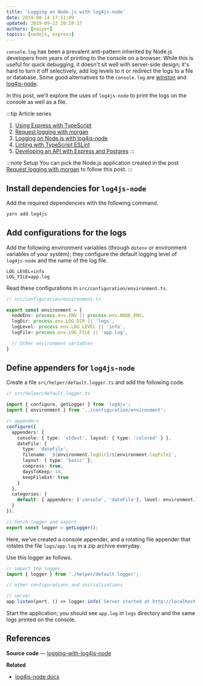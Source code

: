 ```yaml
---
title: 'Logging on Node.js with log4js-node'
date: 2019-08-14 17:11:09
updated: 2019-09-22 20:19:17
authors: [naiyer]
topics: [nodejs, express]
---
```


`console.log` has been a prevalent anti-pattern inherited by Node.js developers from years of printing to the console on a browser. While this is useful for quick debugging, it doesn't sit well with server-side design; it's hard to turn it off selectively, add log levels to it or redirect the logs to a file or database. Some good alternatives to the `console.log` are [winston](https://github.com/winstonjs/winston) and [log4js-node](https://github.com/log4js-node/log4js-node).

In this post, we'll explore the uses of `log4js-node` to print the logs on the console as well as a file.

:::tip Article series
1. [Using Express with TypeScript](/blog/2019/01/12/using-express-with-typescript/)
2. [Request logging with morgan](/blog/2019/08/13/request-logging-with-morgan/)
3. [Logging on Node.js with log4js-node](/blog/2019/08/14/logging-on-nodejs-with-log4js-node/)
4. [Linting with TypeScript ESLint](/blog/2019/08/16/linting-with-typescript-eslint/)
5. [Developing an API with Express and Postgres](/blog/2019/08/19/developing-an-api-with-express-and-postgres/)
:::

:::note Setup
You can pick the Node.js application created in the post [Request logging with morgan](/blog/2019/08/13/request-logging-with-morgan/) to follow this post.
:::

## Install dependencies for `log4js-node`

Add the required dependencies with the following command.

```sh
yarn add log4js
```

## Add configurations for the logs

Add the following environment variables (through `dotenv` or environment variables of your system); they configure the default logging level of `log4js-node` and the name of the log file.

```properties
LOG_LEVEL=info
LOG_FILE=app.log
```

Read these configurations in `src/configuration/environment.ts`.

```typescript
// src/configuration/environment.ts

export const environment = {
  nodeEnv: process.env.ENV || process.env.NODE_ENV,
  logDir: process.env.LOG_DIR || 'logs',
  logLevel: process.env.LOG_LEVEL || 'info',
  logFile: process.env.LOG_FILE || 'app.log',

  // Other environment variables
}
```

## Define appenders for `log4js-node`

Create a file `src/helper/default.logger.ts` and add the following code.

```typescript
// src/helper/default.logger.ts

import { configure, getLogger } from 'log4js';
import { environment } from '../configuration/environment';

// appenders
configure({
  appenders: {
    console: { type: 'stdout', layout: { type: 'colored' } },
    dateFile: {
      type: 'dateFile',
      filename: `${environment.logDir}/${environment.logFile}`,
      layout: { type: 'basic' },
      compress: true,
      daysToKeep: 14,
      keepFileExt: true
    }
  },
  categories: {
    default: { appenders: ['console', 'dateFile'], level: environment.logLevel }
  }
});

// fetch logger and export
export const logger = getLogger();
```

Here, we've created a console appender, and a rotating file appender that rotates the file `logs/app.log` in a zip archive everyday.

Use this logger as follows.

```typescript
// import the logger
import { logger } from './helper/default.logger';

// other configurations and initializations 

// server
app.listen(port, () => logger.info(`Server started at http://localhost:${port}`));
```

Start the application; you should see `app.log` in `logs` directory and the same logs printed on the console.

## References

**Source code** &mdash; [logging-with-log4js-node](https://gitlab.com/mflash/nodejs-guides/-/tree/master/logging-with-log4js-node)

**Related**
- [log4js-node docs](https://log4js-node.github.io/log4js-node/index.html)
